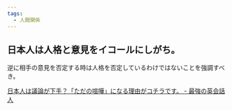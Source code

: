 ```yaml
---
tags:
  - 人間関係
---
```

## 日本人は人格と意見をイコールにしがち。

逆に相手の意見を否定する時は人格を否定しているわけではないことを強調すべき。

[日本人は議論が下手？「ただの喧嘩」になる理由がコチラです。 - 最強の英会話人](https://tamaxmspn.biz/fight/)

